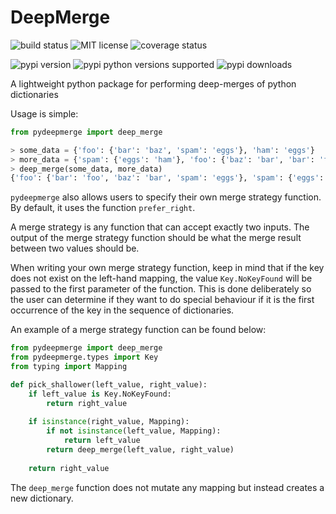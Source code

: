 # DeepMerge

![build status](https://img.shields.io/github/workflow/status/taliamax/pydeepmerge/build) ![MIT license](https://img.shields.io/pypi/l/pydeepmerge) ![coverage status](https://img.shields.io/coveralls/github/taliamax/pydeepmerge) 

![pypi version](https://img.shields.io/pypi/v/pydeepmerge) ![pypi python versions supported](https://img.shields.io/pypi/pyversions/pydeepmerge) ![pypi downloads](https://img.shields.io/pypi/dm/pydeepmerge)

A lightweight python package for performing deep-merges of python dictionaries

Usage is simple:

```python
from pydeepmerge import deep_merge

> some_data = {'foo': {'bar': 'baz', 'spam': 'eggs'}, 'ham': 'eggs'}
> more_data = {'spam': {'eggs': 'ham'}, 'foo': {'baz': 'bar', 'bar': 'foo'}}
> deep_merge(some_data, more_data)
{'foo': {'bar': 'foo', 'baz': 'bar', 'spam': 'eggs'}, 'spam': {'eggs': 'ham'}, 'ham': 'eggs'}
```

`pydeepmerge` also allows users to specify their own merge strategy function. By default, it uses the function `prefer_right`.

A merge strategy is any function that can accept exactly two inputs. The output of the merge strategy function should be what the merge result between two values should be.

When writing your own merge strategy function, keep in mind that if the key does not exist on the left-hand mapping, the value `Key.NoKeyFound` will be passed to the first parameter of the function. This is done deliberately so the user can determine if they want to do special behaviour if it is the first occurrence of the key in the sequence of dictionaries.

An example of a merge strategy function can be found below:

```python
from pydeepmerge import deep_merge
from pydeepmerge.types import Key
from typing import Mapping

def pick_shallower(left_value, right_value):
    if left_value is Key.NoKeyFound:
        return right_value
    
    if isinstance(right_value, Mapping):
        if not isinstance(left_value, Mapping):
            return left_value
        return deep_merge(left_value, right_value)
    
    return right_value
```

The `deep_merge` function does not mutate any mapping but instead creates a new dictionary.